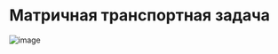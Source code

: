 #  Матричная транспортная задача
![image](https://github.com/BittahLover/matrix-transport-problem/assets/47793074/1c0f8152-a504-463b-b7e4-0a3216a62d77)
